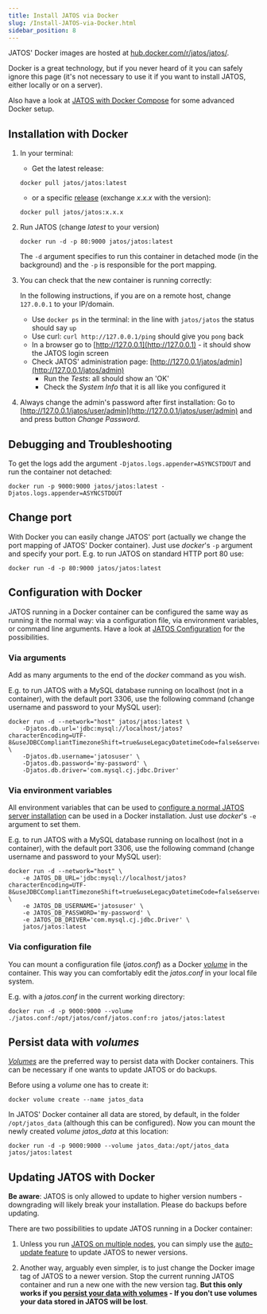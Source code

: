 ```yaml
---
title: Install JATOS via Docker
slug: /Install-JATOS-via-Docker.html
sidebar_position: 8
---
```


JATOS' Docker images are hosted at [hub.docker.com/r/jatos/jatos/](https://hub.docker.com/r/jatos/jatos/).

Docker is a great technology, but if you never heard of it you can safely ignore this page (it's not necessary to use it if you want to install JATOS, either locally or on a server). 

Also have a look at [JATOS with Docker Compose](/JATOS-with-Docker-Compose.html) for some advanced Docker setup.


## Installation with Docker

1. In your terminal:

   * Get the latest release:

   ```shell
   docker pull jatos/jatos:latest
   ```
   
   * or a specific [release](https://hub.docker.com/r/jatos/jatos/tags) (exchange _x.x.x_ with the version):

   ```shell
   docker pull jatos/jatos:x.x.x
   ```

1. Run JATOS (change _latest_ to your version)

   ```shell
   docker run -d -p 80:9000 jatos/jatos:latest
   ```
   
   The `-d` argument specifies to run this container in detached mode (in the background) and the `-p` is responsible for the port mapping.

1. You can check that the new container is running correctly:

   In the following instructions, if you are on a remote host, change `127.0.0.1` to your IP/domain.
   
   * Use `docker ps` in the terminal: in the line with `jatos/jatos` the status should say `up`
   * Use curl: `curl http://127.0.0.1/ping` should give you `pong` back
   * In a browser go to [http://127.0.0.1](http://127.0.0.1) - it should show the JATOS login screen
   * Check JATOS' administration page: [http://127.0.0.1/jatos/admin](http://127.0.0.1/jatos/admin)
     * Run the _Tests_: all should show an 'OK'
     * Check the _System Info_ that it is all like you configured it

1. Always change the admin's password after first installation: Go to [http://127.0.0.1/jatos/user/admin](http://127.0.0.1/jatos/user/admin) and and press button _Change Password_.


## Debugging and Troubleshooting

To get the logs add the argument `-Djatos.logs.appender=ASYNCSTDOUT` and run the container not detached:

```shell
docker run -p 9000:9000 jatos/jatos:latest -Djatos.logs.appender=ASYNCSTDOUT
```


## Change port

With Docker you can easily change JATOS' port (actually we change the port mapping of JATOS' Docker container). Just use _docker_'s `-p` argument and specify your port. E.g. to run JATOS on standard HTTP port 80 use:

``` shell
docker run -d -p 80:9000 jatos/jatos:latest
```


## Configuration with Docker

JATOS running in a Docker container can be configured the same way as running it the normal way: via a configuration file, via environment variables, or command line arguments. Have a look at [JATOS Configuration](/JATOS_Configuration.html) for the possibilities.


### Via arguments

Add as many arguments to the end of the _docker_ command as you wish.

E.g. to run JATOS with a MySQL database running on localhost (not in a container), with the default port 3306, use the following command (change username and password to your MySQL user):

```shell
docker run -d --network="host" jatos/jatos:latest \
    -Djatos.db.url='jdbc:mysql://localhost/jatos?characterEncoding=UTF-8&useJDBCCompliantTimezoneShift=true&useLegacyDatetimeCode=false&serverTimezone=UTC' \
    -Djatos.db.username='jatosuser' \
    -Djatos.db.password='my-password' \
    -Djatos.db.driver='com.mysql.cj.jdbc.Driver'    
```


### Via environment variables

All environment variables that can be used to [configure a normal JATOS server installation](JATOS_Configuration.html) can be used in a Docker installation. Just use _docker_'s `-e` argument to set them.

E.g. to run JATOS with a MySQL database running on localhost (not in a container), with the default port 3306, use the following command (change username and password to your MySQL user):

~~~ shell
docker run -d --network="host" \
    -e JATOS_DB_URL='jdbc:mysql://localhost/jatos?characterEncoding=UTF-8&useJDBCCompliantTimezoneShift=true&useLegacyDatetimeCode=false&serverTimezone=UTC' \
    -e JATOS_DB_USERNAME='jatosuser' \
    -e JATOS_DB_PASSWORD='my-password' \
    -e JATOS_DB_DRIVER='com.mysql.cj.jdbc.Driver' \
    jatos/jatos:latest
~~~


### Via configuration file

You can mount a configuration file (_jatos.conf_) as a Docker [_volume_](https://docs.docker.com/storage/volumes/) in the container. This way you can comfortably edit the _jatos.conf_ in your local file system.

E.g. with a _jatos.conf_ in the current working directory:

```shell
docker run -d -p 9000:9000 --volume ./jatos.conf:/opt/jatos/conf/jatos.conf:ro jatos/jatos:latest
```


## Persist data with _volumes_

[_Volumes_](https://docs.docker.com/storage/volumes/) are the preferred way to persist data with Docker containers. This can be necessary if one wants to update JATOS or do backups.

Before using a _volume_ one has to create it:


```shell
docker volume create --name jatos_data
```

In JATOS' Docker container all data are stored, by default, in the folder `/opt/jatos_data` (although this can be configured). Now you can mount the newly created _volume_ _jatos_data_ at this location:

```shell
docker run -d -p 9000:9000 --volume jatos_data:/opt/jatos_data jatos/jatos:latest
```


## Updating JATOS with Docker

**Be aware**: JATOS is only allowed to update to higher version numbers - downgrading will likely break your installation. Please do backups before updating.

There are two possibilities to update JATOS running in a Docker container:

1. Unless you run [JATOS on multiple nodes](/JATOS-in-a-cluster.html), you can simply use the [auto-update feature](/Update-JATOS.html#automatic-update) to update JATOS to newer versions.

1. Another way, arguably even simpler, is to just change the Docker image tag of JATOS to a newer version. Stop the current running JATOS container and run a new one with the new version tag. **But this only works if you [persist your data with volumes](/Install-JATOS-via-Docker.html#persist-data-with-volumes) - If you don't use volumes your data stored in JATOS will be lost**.
